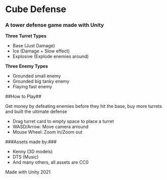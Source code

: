 # Cube Defense

### A tower defense game made with Unity

**Three Turret Types**
- Base (Just Damage)
- Ice (Damage + Slow effect)
- Explosive (Explode enemies around)

**Three Enemy Types**
- Grounded small enemy
- Grounded big tanky enemy
- Flaying fast enemy

##How to Play##

Get money by defeating enemies before they hit the base, buy more turrets and built the ultimate defense

- Drag turret card to empty space to place a turret
- WASD/Arrow: Move camera arround
- Mouse Wheel: Zoom In/Zoom out

###Assets made by:###
- Kenny (3D models)
- DTS (Music)
- And many others, all assets are CC0

Made with Unity 2021
